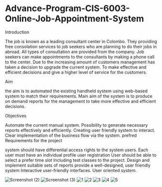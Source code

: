 # Advance-Program-CIS-6003-Online-Job-Appointment-System
Introduction

The job is known as a leading consultant center in Colombo. They providing free consolation services to job seekers who are planning to do their jobs in abroad. All types of consultation are provided from the company. Job seekers can make appointments to the consultants by making a phone call to the center. Due to the increasing amount of customers management has taken a decision to upgrade the current system. To make effective and efficient decisions and give a higher level of service for the customers.

Aim

the aim is to automated the existing handheld system using web-based system to match their requirements. Main aim of the system is to produce on demand reports for the management to take more effective and efficient decisions.

Objectives

Automate the current manual system.
Possibility to generate necessary reports effectively and efficiently.
Creating user friendly system to interact.
Clear implementation of the business flow via the system.
prefred Requirements for the project

system should have differential access rights to the system users.
Each user must have an individual profile
user registration
User should be able to select a prefer time slot
Including test classes to the project.
Design and implement suitable sets of reports
provide a well-designed, user friendly system
Interactive user-friendly interfaces.
User oriented system.


![Screenshot (2)](https://github.com/sandun7787/Advance-Program-CIS-6003-Online-Job-Appointment-System/assets/75010950/7804bf5b-f7f7-4425-b9f6-2e6b6d90301c)
![Screenshot (3)](https://github.com/sandun7787/Advance-Program-CIS-6003-Online-Job-Appointment-System/assets/75010950/a1ed869a-5df4-47b8-82c4-34ac7c46acc5)
![1](https://github.com/sandun7787/Advance-Program-CIS-6003-Online-Job-Appointment-System/assets/75010950/7cd4fb46-92fb-434d-9820-495bbf9e516b)
![2](https://github.com/sandun7787/Advance-Program-CIS-6003-Online-Job-Appointment-System/assets/75010950/159186c2-f82a-4457-9432-3285ffc43a28)
![3](https://github.com/sandun7787/Advance-Program-CIS-6003-Online-Job-Appointment-System/assets/75010950/c0eabfd0-bf04-40b0-9763-a3b195755ef1)
![4](https://github.com/sandun7787/Advance-Program-CIS-6003-Online-Job-Appointment-System/assets/75010950/19b7132f-bd13-4ad4-bb10-174b4b7ff52d)
![5](https://github.com/sandun7787/Advance-Program-CIS-6003-Online-Job-Appointment-System/assets/75010950/a25e53dc-483f-4cd0-a410-24a18698e98d)
